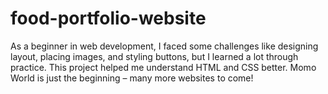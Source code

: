 # food-portfolio-website
As a beginner in web development, I faced some challenges like designing layout, placing images, and styling buttons, but I learned a lot through practice. This project helped me understand HTML and CSS better.  Momo World is just the beginning – many more websites to come!
